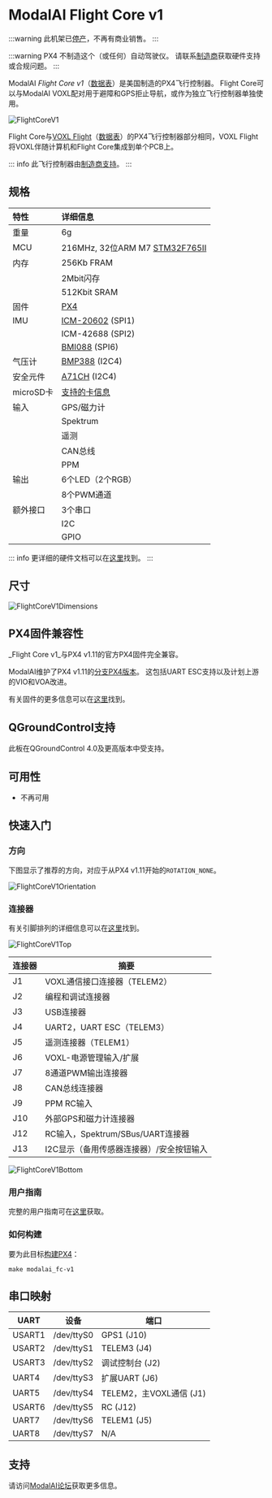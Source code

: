 # ModalAI Flight Core v1

<Badge type="info" text="已停产" /> <Badge type="tip" text="PX4 v1.11" />

:::warning
此机架已[停产](../flight_controller/autopilot_experimental.md)，不再有商业销售。
:::

:::warning
PX4 不制造这个（或任何）自动驾驶仪。
请联系[制造商](https://forum.modalai.com/)获取硬件支持或合规问题。
:::

ModalAI _Flight Core v1_（[数据表](https://docs.modalai.com/flight-core-datasheet)）是美国制造的PX4飞行控制器。
Flight Core可以与ModalAI VOXL配对用于避障和GPS拒止导航，或作为独立飞行控制器单独使用。

![FlightCoreV1](../../assets/flight_controller/modalai/fc_v1/main.jpg)

Flight Core与[VOXL Flight](https://www.modalai.com/voxl-flight)（[数据表](https://docs.modalai.com/voxl-flight-datasheet/)）的PX4飞行控制器部分相同，VOXL Flight将VOXL伴随计算机和Flight Core集成到单个PCB上。

::: info
此飞行控制器由[制造商支持](../flight_controller/autopilot_manufacturer_supported.md)。
:::

## 规格

| 特性             | 详细信息                                                      |
| :--------------- | :----------------------------------------------------------- |
| 重量             | 6g                                                           |
| MCU              | 216MHz, 32位ARM M7 [STM32F765II][stm32f765ii]               |
| 内存             | 256Kb FRAM                                                   |
|                  | 2Mbit闪存                                                    |
|                  | 512Kbit SRAM                                                 |
| 固件             | [PX4][px4]                                                   |
| IMU              | [ICM-20602][icm-20602] (SPI1)                                |
|                  | ICM-42688 (SPI2)                                             |
|                  | [BMI088][bmi088] (SPI6)                                      |
| 气压计           | [BMP388][bmp388] (I2C4)                                      |
| 安全元件         | [A71CH][a71ch] (I2C4)                                        |
| microSD卡        | [支持的卡信息](../dev_log/logging.md#sd-cards)              |
| 输入             | GPS/磁力计                                                   |
|                  | Spektrum                                                     |
|                  | 遥测                                                         |
|                  | CAN总线                                                      |
|                  | PPM                                                          |
| 输出             | 6个LED（2个RGB）                                            |
|                  | 8个PWM通道                                                   |
| 额外接口         | 3个串口                                                      |
|                  | I2C                                                          |
|                  | GPIO                                                         |

::: info
更详细的硬件文档可以在[这里](https://docs.modalai.com/flight-core-datasheet/)找到。
:::

<!-- reference links for table above (improve layout) -->

[stm32f765ii]: https://www.st.com/en/microcontrollers-microprocessors/stm32f765ii.html
[bmp388]: https://www.adafruit.com/product/3966
[icm-20602]: https://invensense.tdk.com/products/motion-tracking/6-axis/icm-20602/
[bmi088]: https://www.bosch-sensortec.com/products/motion-sensors/imus/bmi088/
[px4]: https://github.com/PX4/PX4-Autopilot/tree/main/boards/modalai/fc-v1
[a71ch]: https://www.nxp.com/products/security-and-authentication/authentication/plug-and-trust-the-fast-easy-way-to-deploy-secure-iot-connections:A71CH

## 尺寸

![FlightCoreV1Dimensions](../../assets/flight_controller/modalai/fc_v1/dimensions.png)

## PX4固件兼容性

_Flight Core v1_与PX4 v1.11的官方PX4固件完全兼容。

ModalAI维护了PX4 v1.11的[分支PX4版本](https://github.com/modalai/px4-firmware/tree/modalai-1.11)。
这包括UART ESC支持以及计划上游的VIO和VOA改进。

有关固件的更多信息可以在[这里](https://docs.modalai.com/flight-core-firmware/)找到。

## QGroundControl支持

此板在QGroundControl 4.0及更高版本中受支持。

## 可用性

- 不再可用

## 快速入门

### 方向

下图显示了推荐的方向，对应于从PX4 v1.11开始的`ROTATION_NONE`。

![FlightCoreV1Orientation](../../assets/flight_controller/modalai/fc_v1/orientation.png)

### 连接器

有关引脚排列的详细信息可以在[这里](https://docs.modalai.com/flight-core-datasheet-connectors)找到。

![FlightCoreV1Top](../../assets/flight_controller/modalai/fc_v1/top.png)

| 连接器 | 摘要                                  |
| ------ | ------------------------------------ |
| J1     | VOXL通信接口连接器（TELEM2）         |
| J2     | 编程和调试连接器                     |
| J3     | USB连接器                            |
| J4     | UART2，UART ESC（TELEM3）            |
| J5     | 遥测连接器（TELEM1）                 |
| J6     | VOXL-电源管理输入/扩展               |
| J7     | 8通道PWM输出连接器                   |
| J8     | CAN总线连接器                        |
| J9     | PPM RC输入                           |
| J10    | 外部GPS和磁力计连接器                |
| J12    | RC输入，Spektrum/SBus/UART连接器     |
| J13    | I2C显示（备用传感器连接器）/安全按钮输入 |

![FlightCoreV1Bottom](../../assets/flight_controller/modalai/fc_v1/bottom.png)

### 用户指南

完整的用户指南可在[这里](https://docs.modalai.com/flight-core-manual/)获取。

### 如何构建

要为此目标[构建PX4](../dev_setup/building_px4.md)：

```
make modalai_fc-v1
```

## 串口映射

| UART   | 设备       | 端口                                     |
| ------ | ---------- | ---------------------------------------- |
| USART1 | /dev/ttyS0 | GPS1 (J10)                               |
| USART2 | /dev/ttyS1 | TELEM3 (J4)                              |
| USART3 | /dev/ttyS2 | 调试控制台 (J2)                          |
| UART4  | /dev/ttyS3 | 扩展UART (J6)                            |
| UART5  | /dev/ttyS4 | TELEM2，主VOXL通信 (J1)                  |
| USART6 | /dev/ttyS5 | RC (J12)                                 |
| UART7  | /dev/ttyS6 | TELEM1 (J5)                              |
| UART8  | /dev/ttyS7 | N/A                                      |

<!-- Note: Got ports using https://github.com/PX4/PX4-user_guide/pull/672#issuecomment-598198434 -->

## 支持

请访问[ModalAI论坛](https://forum.modalai.com/category/10/flight-core)获取更多信息。
